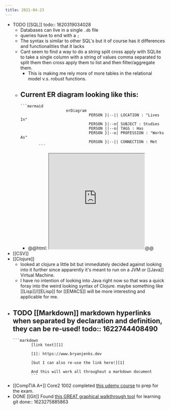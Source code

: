 ```yaml
---
title: 2021-04-23
---
```


- TODO [[SQL]] 
  todo:: 1620319034028
	- Databases can live in a single `.db` file
	- queries have to end with a `;`
	- The syntax is similar to other SQL's but it of course has it differences and functionalities that it lacks
	- Cant seem to find a way to do a string split cross apply with SQLite to take a single column with a string of values comma separated to split them then cross apply them to list and then filter/aggregate them.
		- This is making me rely more of more tables in the relational model v.s. robust functions.
	- Current ER diagram looking like this:
		-
		  ```mermaid
		  		  			  erDiagram
		  		  			            PERSON }|--|| LOCATION : "Lives In"
		  		  			            PERSON }|--o{ SUBJECT : Studies
		  		  			            PERSON ||--o{ TAGS : Has
		  		  			            PERSON }|--o| PROFESSION : "Works As"
		  		  			            PERSON }|--|| CONNECTION : Met
		  		  ```
		- @@html: <iframe  src="https://mermaid.ink/img/eyJjb2RlIjoiZXJEaWFncmFtXG4gICAgICAgICAgUEVSU09OIH18LS18fCBMT0NBVElPTiA6IFwiTGl2ZXMgSW5cIlxuICAgICAgICAgIFBFUlNPTiB9fC0tb3sgU1VCSkVDVCA6IFN0dWRpZXNcbiAgICAgICAgICBQRVJTT04gfHwtLW97IFRBR1MgOiBIYXNcbiAgICAgICAgICBQRVJTT04gfXwtLW98IFBST0ZFU1NJT04gOiBcIldvcmtzIEFzXCJcbiAgICAgICAgICBQRVJTT04gfXwtLXx8IENPTk5FQ1RJT04gOiBNZXQiLCJtZXJtYWlkIjp7fSwidXBkYXRlRWRpdG9yIjpmYWxzZX0" height=300></iframe>@@
- [[CSV]]
- [[Clojure]]
	- looked at clojure a little bit but immediately decided against looking into it further since apparently it's meant to run on a JVM or [[Java]] Virtual Machine.
	- I have no intention of looking into Java right now so that was a quick foray into the weird looking syntax of Clojure. maybe something like [[Lisp]]/[[ELisp]] for [[EMACS]] will be more interesting and applicable for me.
- TODO [[Markdown]] markdown hyperlinks when separated by declaration and definition, they can be re-used!
  todo:: 1622744408490
	-
	  ```markdown
	  	  	  [link text][1]
	  	  	  
	  	  	  [1]: https://www.bryanjenks.dev
	  	  	  
	  	  	  [but I can also re-use the link here!][1]
	  	  	  
	  	  	  And this will work all throughout a markdown document
	  	  	  ```
- [[CompTIA A+]] Core2 1002 completed [this udemy course](https://www.udemy.com/course/comptia-220-1002-exam/) to prep for the exam.
- DONE [[Git]] Found [this GREAT graphical walkthrough tool](https://learngitbranching.js.org/) for learning git
  done:: 1623275885863